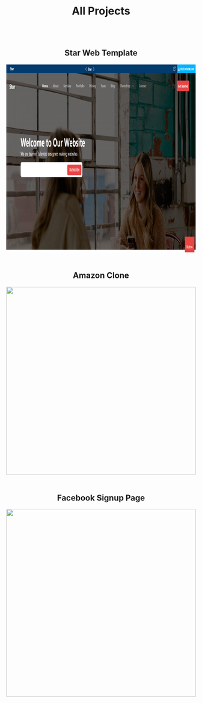 <h1 align="center">All Projects</h1>
<br>
<br>

<h2 align="center">Star Web Template</h2>

<img src="./Complete Star Template/Star.png" alt="" width="100%" height="500">
<br>
<br>

<h2 align="center">Amazon Clone</h2>

<img src="https://github.com/Ibrahim-Develops/html-css-projects/blob/main/Amazon%20Clone/Amazon.png" alt="" width="100%" height="500">
<br>
<br>

<h2 align="center">Facebook Signup Page</h2>

<img src="https://github.com/Ibrahim-Develops/html-css-projects/blob/main/Facebook%20Signup%20Page/Image.png" alt="" width="100%" height="500">
